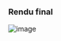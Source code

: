 ### Rendu final
![image](https://github.com/user-attachments/assets/3940e407-ffa2-45e7-ad05-b7e5e299fd4d)
